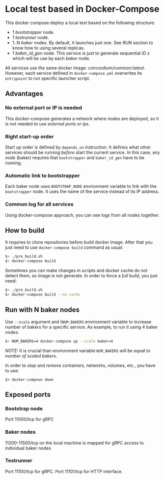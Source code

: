 # Local test based in Docker-Compose

This docker compose deploy a local test based on the following structure:
 * 1 *bootstrapper* node.
 * 1 *testrunner* node.
 * 1..N *baker* nodes. By default, it launches just one. See *RUN* section to
   know how to using several replicas.
 * 1 *baker_id_gen* node. This service is just to generate sequential _ID s_
   which will be use by each *baker* node.

All services use the same docker image: *concordium/common:latest*. However,
each service defined in `docker-compose.yml` overwrites its `entrypoint` to run
specific launcher script.

## Advantages

### No external port or IP is needed
This docker-compose generates a network where nodes are deployed, so it is not
needed to use *external ports or ips*.

### Right start-up order
Start up order is defined by `depends_on` instruction. It defines what other
services should be running _before_ start the current service. In this case, any
_node_ (baker) requires that `bootstrapper` and `baker_id_gen` have to be
running.

### Automatic link to bootstrapper

Each baker node uses `BOOTSTRAP_NODE` environment variable to link with the
`bootstrapper` node. It uses the name of the service instead of its IP address.

### Common log for all services

Using docker-compose approach, you can see logs from all nodes together.

## How to build

It requires to clone repositories before build docker image. After that you just
need to use `docker-compose build` command as usual:

```bash
$> ./pre_build.sh
$> docker-compose build
```

Sometimes you can make changes in scripts and docker cache do not detect them,
so image is not generate. In order to force a *full* build, you just need:
```bash
$> ./pre_build.sh
$> docker-compose build --no-cache
```

## Run with N baker nodes 

Use `--scale` argument and (`NUM_BAKERS` environment variable  to increase 
number of bakers for a specific service. As example, to run it using 4 baker nodes:

```bash
$> NUM_BAKERS=4 docker-compose up --scale baker=4
```
*NOTE:* It is crucial than environment variable `NUM_BAKERS` *will be equal to number
of scaled bakers*.

In order to *stop* and *remove* containers, networks, volumes, etc., you have to
use:

```
$> docker-compose down
```

## Exposed ports

### Bootstrap node

Port 11000/tcp for gRPC

### Baker nodes

11200-11500/tcp on the local machine is mapped for gRPC access to individual baker nodes

### Testrunner

Port 11100/tcp for gRPC.
Port 11101/tcp for HTTP interface.